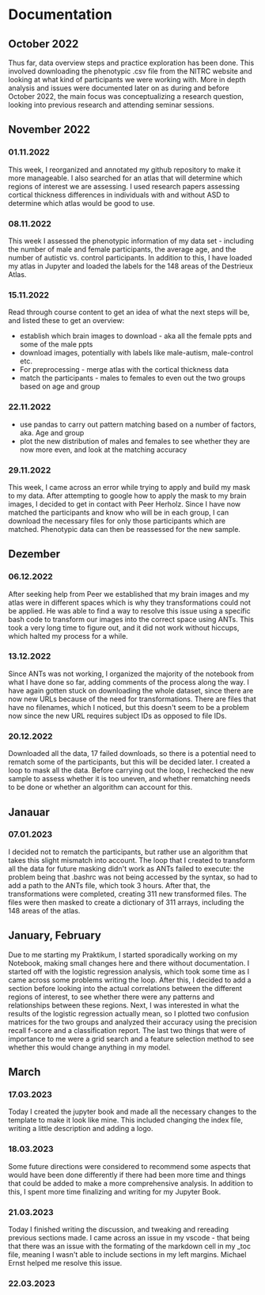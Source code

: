 # Documentation


## October 2022
Thus far, data overview steps and practice exploration has been done. This involved downloading the phenotypic .csv file from the NITRC website and looking at what kind of participants we were working with. More in depth analysis and issues were documented later on as during and before October 2022, the main focus was conceptualizing a research question, looking into previous research and attending seminar sessions.


## November 2022
### 01.11.2022
This week, I reorganized and annotated my github repository to make it more manageable. I also searched for an atlas that will determine which regions of interest we are assessing. I used research papers assessing cortical thickness differences in individuals with and without ASD to determine which atlas would be good to use.


### 08.11.2022
This week I assessed the phenotypic information of my data set - including the number of male and female participants, the average age, and the number of autistic vs. control participants. In addition to this, I have loaded my atlas in Jupyter and loaded the labels for the 148 areas of the Destrieux Atlas.


### 15.11.2022
Read through course content to get an idea of what the next steps will be, and listed these to get an overview:
- establish which brain images to download - aka all the female ppts and some of the male ppts
- download images, potentially with labels like male-autism, male-control etc.
- For preprocessing - merge atlas with the cortical thickness data
- match the participants - males to females to even out the two groups based on age and group


### 22.11.2022
- use pandas to carry out pattern matching based on a number of factors, aka. Age and group
- plot the new distribution of males and females to see whether they are now more even, and look at the matching accuracy




### 29.11.2022
This week, I came across an error while trying to apply and build my mask to my data. After attempting to google how to apply the mask to my brain images, I decided to get in contact with Peer Herholz. Since I have now matched the participants and know who will be in each group, I can download the necessary files for only those participants which are matched. Phenotypic data can then be reassessed for the new sample.

## Dezember
### 06.12.2022
After seeking help from Peer we established that my brain images and my atlas were in different spaces which is why they transformations could not be applied. He was able to find a way to resolve this issue using a specific bash code to transform our images into the correct space using ANTs. This took a very long time to figure out, and it did not work without hiccups, which halted my process for a while.


### 13.12.2022
Since ANTs was not working, I organized the majority of the notebook from what I have done so far, adding comments of the process along the way. I have again gotten stuck on downloading the whole dataset, since there are now new URLs because of the need for transformations. There are files that have no filenames, which I noticed, but this doesn't seem to be a problem now since the new URL requires subject IDs as opposed to file IDs.


### 20.12.2022
Downloaded all the data, 17 failed downloads, so there is a potential need to rematch some of the participants, but this will be decided later. I created a loop to mask all the data. Before carrying out the loop, I rechecked the new sample to assess whether it is too uneven, and whether rematching needs to be done or whether an algorithm can account for this. 

## Janauar
### 07.01.2023
I decided not to rematch the participants, but rather use an algorithm that takes this slight mismatch into account. The loop that I created to transform all the data for future masking didn't work as ANTs failed to execute: the problem being that .bashrc was not being accessed by the syntax, so had to add a path to the ANTs file, which took 3 hours. After that, the transformations were completed, creating 311 new transformed files. The files were then masked to create a dictionary of 311 arrays, including the 148 areas of the atlas.


## January, February
Due to me starting my Praktikum, I started sporadically working on my Notebook, making small changes here and there without documentation. I started off with the logistic regression analysis, which took some time as I came across some problems writing the loop. After this, I decided to add a section before looking into the actual correlations between the different regions of interest, to see whether there were any patterns and relationships between these regions. Next, I was interested in what the results of the logistic regression actually mean, so I plotted two confusion matrices for the two groups and analyzed their accuracy using the precision recall f-score and a classification report. The last two things that were of importance to me were a grid search and a feature selection method to see whether this would change anything in my model.

## March
### 17.03.2023
Today I created the jupyter book and made all the necessary changes to the template to make it look like mine. This included changing the index file, writing a little description and adding a logo. 

### 18.03.2023
Some future directions were considered to recommend some aspects that would have been done differently if there had been more time and things that could be added to make a more comprehensive analysis. In addition to this, I spent more time finalizing and writing for my Jupyter Book. 

### 21.03.2023
Today I finished writing the discussion, and tweaking and rereading previous sections made. I came across an issue in my vscode - that being that there was an issue with the formating of the markdown cell in my _toc file, meaning I wasn't able to include sections in my left margins. Michael Ernst helped me resolve this issue. 

### 22.03.2023

